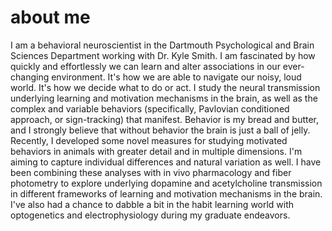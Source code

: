 # about me
I am a behavioral neuroscientist in the Dartmouth Psychological and Brain Sciences Department working with Dr. Kyle Smith. I am fascinated by how quickly and effortlessly we can learn and alter associations in our ever-changing environment. It's how we are able to navigate our noisy, loud world. It's how we decide what to do or act.
I study the neural transmission underlying learning and motivation mechanisms in the brain, as well as the complex and variable behaviors (specifically, Pavlovian conditioned approach, or sign-tracking) that manifest. Behavior is my bread and butter, and I strongly believe that without behavior the brain is just a ball of jelly. Recently, I developed some novel measures for studying motivated behaviors in animals with greater detail and in multiple dimensions. I'm aiming to capture individual differences and natural variation as well. I have been combining these analyses with in vivo pharmacology and fiber photometry to explore underlying dopamine and acetylcholine transmission in different frameworks of learning and motivation mechanisms in the brain. I've also had a chance to dabble a bit in the habit learning world with optogenetics and electrophysiology during my graduate endeavors.
